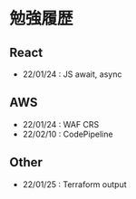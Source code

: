 # 勉強履歴

## React
- 22/01/24 : JS await, async

## AWS
- 22/01/24 : WAF CRS
- 22/02/10 : CodePipeline

## Other
- 22/01/25 : Terraform output

